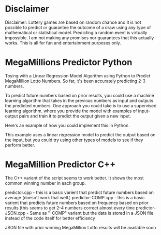 # Disclaimer
Disclaimer: Lottery games are based on random chance and it is not possible to predict or guarantee the outcome of a draw using any type of mathematical or statistical model. Predicting a random event is virtually impossible. I am not making any promises nor guarantees that this actually works. This is all for fun and entertainment purposes only. 

# MegaMillions Predictor Python
Toying with a Linear Regression Model Algorithm using Python to Predict MegaMillion Lotto Numbers. So far, it's been accurately predicting 2-3 numbers.

To predict future numbers based on prior results, you could use a machine learning algorithm that takes in the previous numbers as input and outputs the predicted numbers. One approach you could take is to use a supervised learning algorithm, where you provide the model with examples of input-output pairs and train it to predict the output given a new input.

Here's an example of how you could implement this in Python.

This example uses a linear regression model to predict the output based on the input, but you could try using other types of models to see if they perform better.

# MegaMillion Predictor C++

The C++ variant of the script seems to work better. It shows the most common winning number in each group. 

predictor.cpp - this is a basic varient that predict future numbers based on average (doesn't work that well.)
predictor-COMP.cpp - this is a basic varient that predicts future numbers based on frequency based on prior results (this seems to get 2-4 numbers correct almost every time
predictor-JSON.cpp - Same as "-COMP" variant but the data is stored in a JSON file instead of the code itself for better efficiency

JSON file with prior winning MegaMillion Lotto results will be available soon
